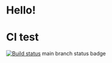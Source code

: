 # Hello!

# CI test
[![Build status](https://ci.appveyor.com/api/projects/status/32tul9qpwj52888a?svg=true)](https://ci.appveyor.com/project/MarkinAO/matchers)
main branch status badge